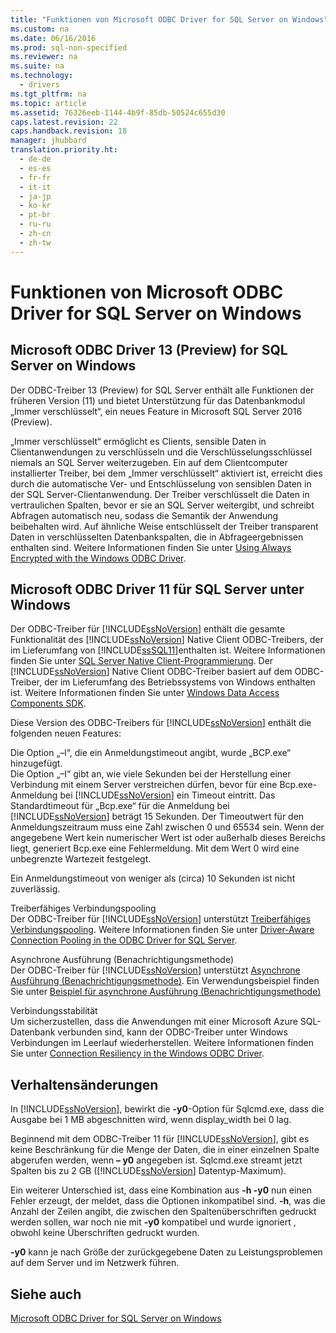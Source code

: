 ```yaml
---
title: "Funktionen von Microsoft ODBC Driver for SQL Server on Windows"
ms.custom: na
ms.date: 06/16/2016
ms.prod: sql-non-specified
ms.reviewer: na
ms.suite: na
ms.technology: 
  - drivers
ms.tgt_pltfrm: na
ms.topic: article
ms.assetid: 76326eeb-1144-4b9f-85db-50524c655d30
caps.latest.revision: 22
caps.handback.revision: 18
manager: jhubbard
translation.priority.ht: 
  - de-de
  - es-es
  - fr-fr
  - it-it
  - ja-jp
  - ko-kr
  - pt-br
  - ru-ru
  - zh-cn
  - zh-tw
---
```

# Funktionen von Microsoft ODBC Driver for SQL Server on Windows
    
## Microsoft ODBC Driver 13 \(Preview\) for SQL Server on Windows  
 Der ODBC-Treiber 13 \(Preview\) for SQL Server enthält alle Funktionen der früheren Version \(11\) und bietet Unterstützung für das Datenbankmodul „Immer verschlüsselt“, ein neues Feature in Microsoft SQL Server 2016 \(Preview\).  
  
 „Immer verschlüsselt“ ermöglicht es Clients, sensible Daten in Clientanwendungen zu verschlüsseln und die Verschlüsselungsschlüssel niemals an SQL Server weiterzugeben. Ein auf dem Clientcomputer installierter Treiber, bei dem „Immer verschlüsselt“ aktiviert ist, erreicht dies durch die automatische Ver- und Entschlüsselung von sensiblen Daten in der SQL Server-Clientanwendung. Der Treiber verschlüsselt die Daten in vertraulichen Spalten, bevor er sie an SQL Server weitergibt, und schreibt Abfragen automatisch neu, sodass die Semantik der Anwendung beibehalten wird. Auf ähnliche Weise entschlüsselt der Treiber transparent Daten in verschlüsselten Datenbankspalten, die in Abfrageergebnissen enthalten sind. Weitere Informationen finden Sie unter [Using Always Encrypted with the Windows ODBC Driver](../content/Using-Always-Encrypted-with-the-Windows-ODBC-Driver.md).  
  
## Microsoft ODBC Driver 11 für SQL Server unter Windows  
 Der ODBC-Treiber für [!INCLUDE[ssNoVersion](../content/includes/ssNoVersion_md.md)] enthält die gesamte Funktionalität des [!INCLUDE[ssNoVersion](../content/includes/ssNoVersion_md.md)] Native Client ODBC-Treibers, der im Lieferumfang von [!INCLUDE[ssSQL11](../content/includes/ssSQL11_md.md)]enthalten ist. Weitere Informationen finden Sie unter [SQL Server Native Client-Programmierung](http://msdn.microsoft.com/library/ms130892.aspx). Der [!INCLUDE[ssNoVersion](../content/includes/ssNoVersion_md.md)] Native Client ODBC-Treiber basiert auf dem ODBC-Treiber, der im Lieferumfang des Betriebssystems von Windows enthalten ist. Weitere Informationen finden Sie unter [Windows Data Access Components SDK](http://msdn.microsoft.com/library/aa968814(VS.85).aspx).  
  
 Diese Version des ODBC-Treibers für [!INCLUDE[ssNoVersion](../content/includes/ssNoVersion_md.md)] enthält die folgenden neuen Features:  
  
 Die Option „–l“, die ein Anmeldungstimeout angibt, wurde „BCP.exe“ hinzugefügt.  
 Die Option „–I“ gibt an, wie viele Sekunden bei der Herstellung einer Verbindung mit einem Server verstreichen dürfen, bevor für eine Bcp.exe-Anmeldung bei [!INCLUDE[ssNoVersion](../content/includes/ssNoVersion_md.md)] ein Timeout eintritt. Das Standardtimeout für „Bcp.exe“ für die Anmeldung bei [!INCLUDE[ssNoVersion](../content/includes/ssNoVersion_md.md)] beträgt 15 Sekunden. Der Timeoutwert für den Anmeldungszeitraum muss eine Zahl zwischen 0 und 65534 sein. Wenn der angegebene Wert kein numerischer Wert ist oder außerhalb dieses Bereichs liegt, generiert Bcp.exe eine Fehlermeldung. Mit dem Wert 0 wird eine unbegrenzte Wartezeit festgelegt.  
  
 Ein Anmeldungstimeout von weniger als \(circa\) 10 Sekunden ist nicht zuverlässig.  
  
 Treiberfähiges Verbindungspooling  
 Der ODBC-Treiber für [!INCLUDE[ssNoVersion](../content/includes/ssNoVersion_md.md)] unterstützt [Treiberfähiges Verbindungspooling](http://msdn.microsoft.com/library/hh405031(VS.85).aspx). Weitere Informationen finden Sie unter [Driver-Aware Connection Pooling in the ODBC Driver for SQL Server](../content/Driver-Aware-Connection-Pooling-in-the-ODBC-Driver-for-SQL-Server.md).  
  
 Asynchrone Ausführung \(Benachrichtigungsmethode\)  
 Der ODBC-Treiber für [!INCLUDE[ssNoVersion](../content/includes/ssNoVersion_md.md)] unterstützt [Asynchrone Ausführung \(Benachrichtigungsmethode\)](http://msdn.microsoft.com/library/hh405038(VS.85).aspx). Ein Verwendungsbeispiel finden Sie unter [Beispiel für asynchrone Ausführung &#40;Benachrichtigungsmethode&#41;](../content/Asynchronous-Execution--Notification-Method--Sample.md)  
  
 Verbindungsstabilität  
 Um sicherzustellen, dass die Anwendungen mit einer Microsoft Azure SQL-Datenbank verbunden sind, kann der ODBC-Treiber unter Windows Verbindungen im Leerlauf wiederherstellen. Weitere Informationen finden Sie unter [Connection Resiliency in the Windows ODBC Driver](../content/Connection-Resiliency-in-the-Windows-ODBC-Driver.md).  
  
## Verhaltensänderungen  
 In [!INCLUDE[ssNoVersion](../content/includes/ssNoVersion_md.md)], bewirkt die **\-y0**-Option für Sqlcmd.exe, dass die Ausgabe bei 1 MB abgeschnitten wird, wenn display\_width bei 0 lag.  
  
 Beginnend mit dem ODBC-Treiber 11 für [!INCLUDE[ssNoVersion](../content/includes/ssNoVersion_md.md)], gibt es keine Beschränkung für die Menge der Daten, die in einer einzelnen Spalte abgerufen werden, wenn **– y0** angegeben ist. Sqlcmd.exe streamt jetzt Spalten bis zu 2 GB \([!INCLUDE[ssNoVersion](../content/includes/ssNoVersion_md.md)] Datentyp-Maximum\).  
  
 Ein weiterer Unterschied ist, dass eine Kombination aus **\-h \-y0** nun einen Fehler erzeugt, der meldet, dass die Optionen inkompatibel sind. **\-h**, was die Anzahl der Zeilen angibt, die zwischen den Spaltenüberschriften gedruckt werden sollen, war noch nie mit **\-y0** kompatibel und wurde ignoriert , obwohl keine Überschriften gedruckt wurden.  
  
 **\-y0** kann je nach Größe der zurückgegebene Daten zu Leistungsproblemen auf dem Server und im Netzwerk führen.  
  
## Siehe auch  
 [Microsoft ODBC Driver for SQL Server on Windows](../content/Microsoft-ODBC-Driver-for-SQL-Server-on-Windows.md)  
  
  